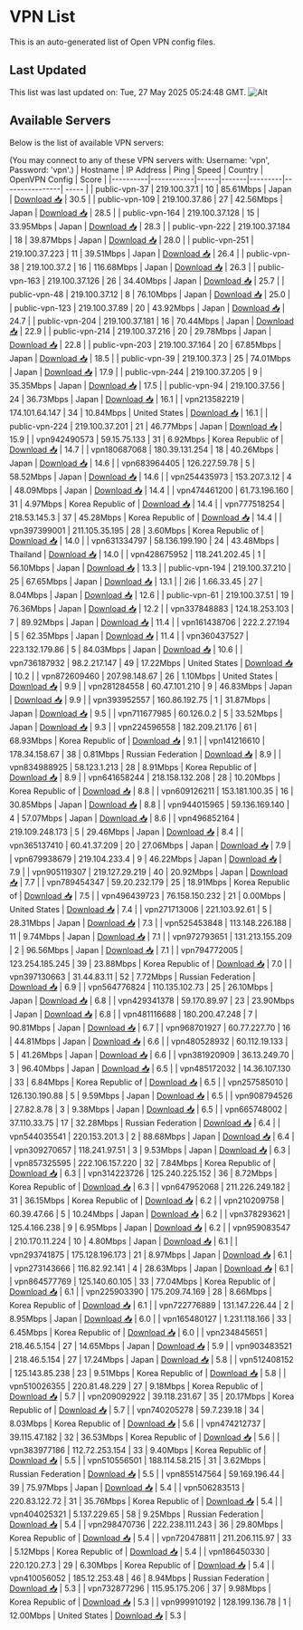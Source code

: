 # VPN List

This is an auto-generated list of Open VPN config files.

## Last Updated

This list was last updated on: Tue, 27 May 2025 05:24:48 GMT.
![Alt](https://repobeats.axiom.co/api/embed/186b98318ef1479477931607c1ad7d823f12451f.svg "Repobeats analytics image")

## Available Servers

Below is the list of available VPN servers:

(You may connect to any of these VPN servers with: Username: 'vpn', Password: 'vpn'.)
| Hostname | IP Address | Ping | Speed | Country | OpenVPN Config | Score |
|----------|------------|------|-------|---------|----------------| ----- |
| public-vpn-37 | 219.100.37.1 | 10 | 85.61Mbps | Japan | [Download 📥](./configs/server_0_JP.ovpn) | 30.5 |
| public-vpn-109 | 219.100.37.86 | 27 | 42.56Mbps | Japan | [Download 📥](./configs/server_1_JP.ovpn) | 28.5 |
| public-vpn-164 | 219.100.37.128 | 15 | 33.95Mbps | Japan | [Download 📥](./configs/server_2_JP.ovpn) | 28.3 |
| public-vpn-222 | 219.100.37.184 | 18 | 39.87Mbps | Japan | [Download 📥](./configs/server_3_JP.ovpn) | 28.0 |
| public-vpn-251 | 219.100.37.223 | 11 | 39.51Mbps | Japan | [Download 📥](./configs/server_4_JP.ovpn) | 26.4 |
| public-vpn-38 | 219.100.37.2 | 16 | 116.68Mbps | Japan | [Download 📥](./configs/server_5_JP.ovpn) | 26.3 |
| public-vpn-163 | 219.100.37.126 | 26 | 34.40Mbps | Japan | [Download 📥](./configs/server_6_JP.ovpn) | 25.7 |
| public-vpn-48 | 219.100.37.12 | 8 | 76.10Mbps | Japan | [Download 📥](./configs/server_7_JP.ovpn) | 25.0 |
| public-vpn-123 | 219.100.37.89 | 20 | 43.92Mbps | Japan | [Download 📥](./configs/server_8_JP.ovpn) | 24.7 |
| public-vpn-204 | 219.100.37.181 | 16 | 70.44Mbps | Japan | [Download 📥](./configs/server_9_JP.ovpn) | 22.9 |
| public-vpn-214 | 219.100.37.216 | 20 | 29.78Mbps | Japan | [Download 📥](./configs/server_10_JP.ovpn) | 22.8 |
| public-vpn-203 | 219.100.37.164 | 20 | 67.85Mbps | Japan | [Download 📥](./configs/server_11_JP.ovpn) | 18.5 |
| public-vpn-39 | 219.100.37.3 | 25 | 74.01Mbps | Japan | [Download 📥](./configs/server_12_JP.ovpn) | 17.9 |
| public-vpn-244 | 219.100.37.205 | 9 | 35.35Mbps | Japan | [Download 📥](./configs/server_13_JP.ovpn) | 17.5 |
| public-vpn-94 | 219.100.37.56 | 24 | 36.73Mbps | Japan | [Download 📥](./configs/server_14_JP.ovpn) | 16.1 |
| vpn213582219 | 174.101.64.147 | 34 | 10.84Mbps | United States | [Download 📥](./configs/server_15_US.ovpn) | 16.1 |
| public-vpn-224 | 219.100.37.201 | 21 | 46.77Mbps | Japan | [Download 📥](./configs/server_16_JP.ovpn) | 15.9 |
| vpn942490573 | 59.15.75.133 | 31 | 6.92Mbps | Korea Republic of | [Download 📥](./configs/server_17_KR.ovpn) | 14.7 |
| vpn180687068 | 180.39.131.254 | 18 | 40.26Mbps | Japan | [Download 📥](./configs/server_18_JP.ovpn) | 14.6 |
| vpn683964405 | 126.227.59.78 | 5 | 58.52Mbps | Japan | [Download 📥](./configs/server_19_JP.ovpn) | 14.6 |
| vpn254435973 | 153.207.3.12 | 4 | 48.09Mbps | Japan | [Download 📥](./configs/server_20_JP.ovpn) | 14.4 |
| vpn474461200 | 61.73.196.160 | 31 | 4.97Mbps | Korea Republic of | [Download 📥](./configs/server_21_KR.ovpn) | 14.4 |
| vpn777518254 | 218.53.145.3 | 37 | 45.28Mbps | Korea Republic of | [Download 📥](./configs/server_22_KR.ovpn) | 14.4 |
| vpn397399001 | 211.105.35.195 | 28 | 3.60Mbps | Korea Republic of | [Download 📥](./configs/server_23_KR.ovpn) | 14.0 |
| vpn631334797 | 58.136.199.190 | 24 | 43.48Mbps | Thailand | [Download 📥](./configs/server_24_TH.ovpn) | 14.0 |
| vpn428675952 | 118.241.202.45 | 1 | 56.10Mbps | Japan | [Download 📥](./configs/server_25_JP.ovpn) | 13.3 |
| public-vpn-194 | 219.100.37.210 | 25 | 67.65Mbps | Japan | [Download 📥](./configs/server_26_JP.ovpn) | 13.1 |
| 2i6 | 1.66.33.45 | 27 | 8.04Mbps | Japan | [Download 📥](./configs/server_27_JP.ovpn) | 12.6 |
| public-vpn-61 | 219.100.37.51 | 19 | 76.36Mbps | Japan | [Download 📥](./configs/server_28_JP.ovpn) | 12.2 |
| vpn337848883 | 124.18.253.103 | 7 | 89.92Mbps | Japan | [Download 📥](./configs/server_29_JP.ovpn) | 11.4 |
| vpn161438706 | 222.2.27.194 | 5 | 62.35Mbps | Japan | [Download 📥](./configs/server_30_JP.ovpn) | 11.4 |
| vpn360437527 | 223.132.179.86 | 5 | 84.03Mbps | Japan | [Download 📥](./configs/server_31_JP.ovpn) | 10.6 |
| vpn736187932 | 98.2.217.147 | 49 | 17.22Mbps | United States | [Download 📥](./configs/server_32_US.ovpn) | 10.2 |
| vpn872609460 | 207.98.148.67 | 26 | 1.10Mbps | United States | [Download 📥](./configs/server_33_US.ovpn) | 9.9 |
| vpn281284558 | 60.47.101.210 | 9 | 46.83Mbps | Japan | [Download 📥](./configs/server_34_JP.ovpn) | 9.9 |
| vpn393952557 | 160.86.192.75 | 1 | 31.87Mbps | Japan | [Download 📥](./configs/server_35_JP.ovpn) | 9.5 |
| vpn711677985 | 60.126.0.2 | 5 | 33.52Mbps | Japan | [Download 📥](./configs/server_36_JP.ovpn) | 9.3 |
| vpn224596558 | 182.209.21.176 | 61 | 68.93Mbps | Korea Republic of | [Download 📥](./configs/server_37_KR.ovpn) | 9.1 |
| vpn141216610 | 178.34.158.67 | 38 | 0.81Mbps | Russian Federation | [Download 📥](./configs/server_38_RU.ovpn) | 8.9 |
| vpn834988925 | 58.123.1.213 | 28 | 8.91Mbps | Korea Republic of | [Download 📥](./configs/server_39_KR.ovpn) | 8.9 |
| vpn641658244 | 218.158.132.208 | 28 | 10.20Mbps | Korea Republic of | [Download 📥](./configs/server_40_KR.ovpn) | 8.8 |
| vpn609126211 | 153.181.100.35 | 16 | 30.85Mbps | Japan | [Download 📥](./configs/server_41_JP.ovpn) | 8.8 |
| vpn944015965 | 59.136.169.140 | 4 | 57.07Mbps | Japan | [Download 📥](./configs/server_42_JP.ovpn) | 8.6 |
| vpn496852164 | 219.109.248.173 | 5 | 29.46Mbps | Japan | [Download 📥](./configs/server_43_JP.ovpn) | 8.4 |
| vpn365137410 | 60.41.37.209 | 20 | 27.06Mbps | Japan | [Download 📥](./configs/server_44_JP.ovpn) | 7.9 |
| vpn679938679 | 219.104.233.4 | 9 | 46.22Mbps | Japan | [Download 📥](./configs/server_45_JP.ovpn) | 7.9 |
| vpn905119307 | 219.127.29.219 | 40 | 20.92Mbps | Japan | [Download 📥](./configs/server_46_JP.ovpn) | 7.7 |
| vpn789454347 | 59.20.232.179 | 25 | 18.91Mbps | Korea Republic of | [Download 📥](./configs/server_47_KR.ovpn) | 7.5 |
| vpn496439723 | 76.158.150.232 | 21 | 0.00Mbps | United States | [Download 📥](./configs/server_48_US.ovpn) | 7.4 |
| vpn271713006 | 221.103.92.61 | 5 | 28.31Mbps | Japan | [Download 📥](./configs/server_49_JP.ovpn) | 7.3 |
| vpn525453848 | 113.148.226.188 | 11 | 9.74Mbps | Japan | [Download 📥](./configs/server_50_JP.ovpn) | 7.1 |
| vpn972793651 | 131.213.155.209 | 2 | 96.56Mbps | Japan | [Download 📥](./configs/server_51_JP.ovpn) | 7.1 |
| vpn794772005 | 123.254.185.245 | 39 | 23.88Mbps | Korea Republic of | [Download 📥](./configs/server_52_KR.ovpn) | 7.0 |
| vpn397130663 | 31.44.83.11 | 52 | 7.72Mbps | Russian Federation | [Download 📥](./configs/server_53_RU.ovpn) | 6.9 |
| vpn564776824 | 110.135.102.73 | 25 | 26.10Mbps | Japan | [Download 📥](./configs/server_54_JP.ovpn) | 6.8 |
| vpn429341378 | 59.170.89.97 | 23 | 23.90Mbps | Japan | [Download 📥](./configs/server_55_JP.ovpn) | 6.8 |
| vpn481116688 | 180.200.47.248 | 7 | 90.81Mbps | Japan | [Download 📥](./configs/server_56_JP.ovpn) | 6.7 |
| vpn968701927 | 60.77.227.70 | 16 | 44.81Mbps | Japan | [Download 📥](./configs/server_57_JP.ovpn) | 6.6 |
| vpn480528932 | 60.112.19.133 | 5 | 41.26Mbps | Japan | [Download 📥](./configs/server_58_JP.ovpn) | 6.6 |
| vpn381920909 | 36.13.249.70 | 3 | 96.40Mbps | Japan | [Download 📥](./configs/server_59_JP.ovpn) | 6.5 |
| vpn485172032 | 14.36.107.130 | 33 | 6.84Mbps | Korea Republic of | [Download 📥](./configs/server_60_KR.ovpn) | 6.5 |
| vpn257585010 | 126.130.190.88 | 5 | 9.59Mbps | Japan | [Download 📥](./configs/server_61_JP.ovpn) | 6.5 |
| vpn908794526 | 27.82.8.78 | 3 | 9.38Mbps | Japan | [Download 📥](./configs/server_62_JP.ovpn) | 6.5 |
| vpn665748002 | 37.110.33.75 | 17 | 32.28Mbps | Russian Federation | [Download 📥](./configs/server_63_RU.ovpn) | 6.4 |
| vpn544035541 | 220.153.201.3 | 2 | 88.68Mbps | Japan | [Download 📥](./configs/server_64_JP.ovpn) | 6.4 |
| vpn309270657 | 118.241.97.51 | 3 | 9.53Mbps | Japan | [Download 📥](./configs/server_65_JP.ovpn) | 6.3 |
| vpn857325595 | 222.106.157.220 | 32 | 7.84Mbps | Korea Republic of | [Download 📥](./configs/server_66_KR.ovpn) | 6.3 |
| vpn314223726 | 125.240.225.152 | 36 | 8.72Mbps | Korea Republic of | [Download 📥](./configs/server_67_KR.ovpn) | 6.3 |
| vpn647952068 | 211.226.249.182 | 31 | 36.15Mbps | Korea Republic of | [Download 📥](./configs/server_68_KR.ovpn) | 6.2 |
| vpn210209758 | 60.39.47.66 | 5 | 10.24Mbps | Japan | [Download 📥](./configs/server_69_JP.ovpn) | 6.2 |
| vpn378293621 | 125.4.166.238 | 9 | 6.95Mbps | Japan | [Download 📥](./configs/server_70_JP.ovpn) | 6.2 |
| vpn959083547 | 210.170.11.224 | 10 | 4.80Mbps | Japan | [Download 📥](./configs/server_71_JP.ovpn) | 6.1 |
| vpn293741875 | 175.128.196.173 | 21 | 8.97Mbps | Japan | [Download 📥](./configs/server_72_JP.ovpn) | 6.1 |
| vpn273143666 | 116.82.92.141 | 4 | 28.63Mbps | Japan | [Download 📥](./configs/server_73_JP.ovpn) | 6.1 |
| vpn864577769 | 125.140.60.105 | 33 | 77.04Mbps | Korea Republic of | [Download 📥](./configs/server_74_KR.ovpn) | 6.1 |
| vpn225903390 | 175.209.74.169 | 28 | 8.66Mbps | Korea Republic of | [Download 📥](./configs/server_75_KR.ovpn) | 6.1 |
| vpn722776889 | 131.147.226.44 | 2 | 8.95Mbps | Japan | [Download 📥](./configs/server_76_JP.ovpn) | 6.0 |
| vpn165480127 | 1.231.118.166 | 33 | 6.45Mbps | Korea Republic of | [Download 📥](./configs/server_77_KR.ovpn) | 6.0 |
| vpn234845651 | 218.46.5.154 | 27 | 14.65Mbps | Japan | [Download 📥](./configs/server_78_JP.ovpn) | 5.9 |
| vpn903483521 | 218.46.5.154 | 27 | 17.24Mbps | Japan | [Download 📥](./configs/server_79_JP.ovpn) | 5.8 |
| vpn512408152 | 125.143.85.238 | 23 | 9.51Mbps | Korea Republic of | [Download 📥](./configs/server_80_KR.ovpn) | 5.8 |
| vpn510026355 | 220.81.48.229 | 27 | 9.18Mbps | Korea Republic of | [Download 📥](./configs/server_81_KR.ovpn) | 5.7 |
| vpn209092922 | 39.118.231.67 | 35 | 20.17Mbps | Korea Republic of | [Download 📥](./configs/server_82_KR.ovpn) | 5.7 |
| vpn740205278 | 59.7.239.18 | 34 | 8.03Mbps | Korea Republic of | [Download 📥](./configs/server_83_KR.ovpn) | 5.6 |
| vpn474212737 | 39.115.47.182 | 32 | 36.53Mbps | Korea Republic of | [Download 📥](./configs/server_84_KR.ovpn) | 5.6 |
| vpn383977186 | 112.72.253.154 | 33 | 9.40Mbps | Korea Republic of | [Download 📥](./configs/server_85_KR.ovpn) | 5.5 |
| vpn510556501 | 188.114.58.215 | 31 | 3.62Mbps | Russian Federation | [Download 📥](./configs/server_86_RU.ovpn) | 5.5 |
| vpn855147564 | 59.169.196.44 | 39 | 75.97Mbps | Japan | [Download 📥](./configs/server_87_JP.ovpn) | 5.4 |
| vpn506283513 | 220.83.122.72 | 31 | 35.76Mbps | Korea Republic of | [Download 📥](./configs/server_88_KR.ovpn) | 5.4 |
| vpn404025321 | 5.137.229.65 | 58 | 9.25Mbps | Russian Federation | [Download 📥](./configs/server_89_RU.ovpn) | 5.4 |
| vpn298470736 | 222.238.111.243 | 36 | 29.80Mbps | Korea Republic of | [Download 📥](./configs/server_90_KR.ovpn) | 5.4 |
| vpn720478811 | 211.206.115.97 | 33 | 5.12Mbps | Korea Republic of | [Download 📥](./configs/server_91_KR.ovpn) | 5.4 |
| vpn186450330 | 220.120.27.3 | 29 | 6.30Mbps | Korea Republic of | [Download 📥](./configs/server_92_KR.ovpn) | 5.4 |
| vpn410056052 | 185.12.253.48 | 46 | 8.94Mbps | Russian Federation | [Download 📥](./configs/server_93_RU.ovpn) | 5.3 |
| vpn732877296 | 115.95.175.206 | 37 | 9.98Mbps | Korea Republic of | [Download 📥](./configs/server_94_KR.ovpn) | 5.3 |
| vpn999910192 | 128.199.136.78 | 1 | 12.00Mbps | United States | [Download 📥](./configs/server_95_US.ovpn) | 5.3 |
